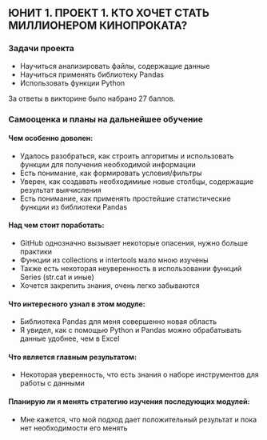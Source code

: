 ## ЮНИТ 1. ПРОЕКТ 1. КТО ХОЧЕТ СТАТЬ МИЛЛИОНЕРОМ КИНОПРОКАТА?

### Задачи проекта
* Научиться анализировать файлы, содержащие данные
* Научиться применять библиотеку Pandas
* Использовать функции Python

За ответы в викторине было набрано 27 баллов.

### Самооценка и планы на дальнейшее обучение
#### Чем особенно доволен:
* Удалось разобраться, как строить алгоритмы и использовать функции для получения необходимой информации
* Есть понимание, как формировать условия/фильтры
* Уверен, как создавать необходимиые новые столбцы, содержащие результат выячисления
* Есть понимание, как применять простейшие статистические функции из библиотеки Pandas
#### Над чем стоит поработать:
* GitHub однозначно вызывает некоторые опасения, нужно больше практики
* Функции из collections и intertools мало мною изучены
* Также есть некоторая неуверенность в использовании функций Series (str.cat и иные)
* Хочется закрепить знания, очень легко забываются
#### Что интересного узнал в этом модуле:
* Библиотека Pandas для меня совершенно новая область
* Я увидел, как с помощью Python и Pandas можно обрабатывать данные удобнее, чем в Excel
#### Что является главным результатом:
* Некоторая уверенность, что есть знания о наборе инструментов для работы с данными
#### Планирую ли я менять стратегию изучения последующих модулей:
* Мне кажется, что мой подход дает положительный результат и пока нет необходимости его менять

